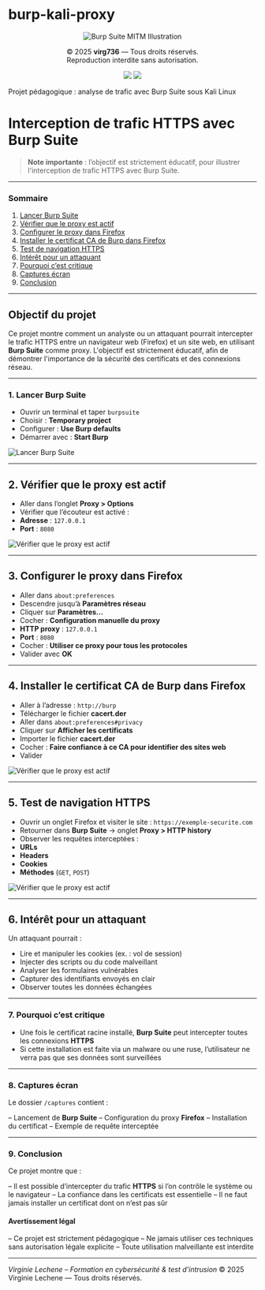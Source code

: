 # burp-kali-proxy

<p align="center">
<img src="Burp%20Suite.PNG" alt="Burp Suite MITM Illustration" style="max-width: 100%; height: auto;" />
</p>

<p align="center">
© 2025 <strong>virg736</strong> — Tous droits réservés.<br>
Reproduction interdite sans autorisation.
</p>

<p align="center">
<img src="https://img.shields.io/badge/license-MIT-blue.svg">
<img src="https://img.shields.io/badge/stability-stable-brightgreen">
</p>


Projet pédagogique : analyse de trafic avec Burp Suite sous Kali Linux

# Interception de trafic HTTPS avec Burp Suite

> **Note importante** : l’objectif est strictement éducatif, pour illustrer l'interception de trafic HTTPS avec Burp Suite.
>
---

### Sommaire

1. [Lancer Burp Suite](#1-lancer-burp-suite)
2. [Vérifier que le proxy est actif](#2-vérifier-que-le-proxy-est-actif)
3. [Configurer le proxy dans Firefox](#3-configurer-le-proxy-dans-firefox)
4. [Installer le certificat CA de Burp dans Firefox](#4-installer-le-certificat-ca-de-burp-dans-firefox)
5. [Test de navigation HTTPS](#5-test-de-navigation-https)
6. [Intérêt pour un attaquant](#6-intérêt-pour-un-attaquant)
7. [Pourquoi c’est critique](#7-pourquoi-cest-critique)
8. [Captures écran](#8-captures-écran)
9. [Conclusion](#9-conclusion)

 ---   
    
## Objectif du projet

Ce projet montre comment un analyste ou un attaquant pourrait intercepter le trafic HTTPS entre un navigateur web (Firefox) et un site web, en utilisant **Burp Suite** comme proxy.
L'objectif est strictement éducatif, afin de démontrer l'importance de la sécurité des certificats et des connexions réseau.

---
### 1. Lancer Burp Suite

- Ouvrir un terminal et taper `burpsuite`
- Choisir : **Temporary project**
- Configurer : **Use Burp defaults**
- Démarrer avec : **Start Burp**

![Lancer Burp Suite](./burp-kali-vn.png)


---
## 2. Vérifier que le proxy est actif

- Aller dans l’onglet **Proxy > Options**
- Vérifier que l’écouteur est activé :
- **Adresse** : `127.0.0.1`
- **Port** : `8080`

![Vérifier que le proxy est actif](./projet%20burp-kaly-proxy.2.PNG)

---

## 3. Configurer le proxy dans Firefox

- Aller dans `about:preferences`
- Descendre jusqu’à **Paramètres réseau**
- Cliquer sur **Paramètres...**
- Cocher : **Configuration manuelle du proxy**
- **HTTP proxy** : `127.0.0.1`
- **Port** : `8080`
- Cocher : **Utiliser ce proxy pour tous les protocoles**
- Valider avec **OK**

---

## 4. Installer le certificat CA de Burp dans Firefox

- Aller à l’adresse : `http://burp`
- Télécharger le fichier **cacert.der**
- Aller dans `about:preferences#privacy`
- Cliquer sur **Afficher les certificats**
- Importer le fichier **cacert.der**
- Cocher : **Faire confiance à ce CA pour identifier des sites web**
- Valider

![Vérifier que le proxy est actif](./projet%20burp-kaly-proxy.4.PNG)

---

## 5. Test de navigation HTTPS

- Ouvrir un onglet Firefox et visiter le site : `https://exemple-securite.com`
- Retourner dans **Burp Suite** → onglet **Proxy > HTTP history**
- Observer les requêtes interceptées :
- **URLs**
- **Headers**
- **Cookies**
- **Méthodes** (`GET`, `POST`)


![Vérifier que le proxy est actif](./projet%20burp-kaly-proxy.3.PNG)

---

## 6. Intérêt pour un attaquant

Un attaquant pourrait :

- Lire et manipuler les cookies (ex. : vol de session)
- Injecter des scripts ou du code malveillant
- Analyser les formulaires vulnérables
- Capturer des identifiants envoyés en clair
- Observer toutes les données échangées

---
### 7. Pourquoi c’est critique

- Une fois le certificat racine installé, **Burp Suite** peut intercepter toutes les connexions **HTTPS**
- Si cette installation est faite via un malware ou une ruse, l’utilisateur ne verra pas que ses données sont surveillées

---
### 8. Captures écran

Le dossier `/captures` contient :

– Lancement de **Burp Suite**
– Configuration du proxy **Firefox**
– Installation du certificat
– Exemple de requête interceptée

---
### 9. Conclusion

Ce projet montre que :

– Il est possible d’intercepter du trafic **HTTPS** si l’on contrôle le système ou le navigateur
– La confiance dans les certificats est essentielle
– Il ne faut jamais installer un certificat dont on n’est pas sûr

#### Avertissement légal

– Ce projet est strictement pédagogique
– Ne jamais utiliser ces techniques sans autorisation légale explicite
– Toute utilisation malveillante est interdite

---

*Virginie Lechene – Formation en cybersécurité & test d’intrusion*
© 2025 Virginie Lechene — Tous droits réservés.


